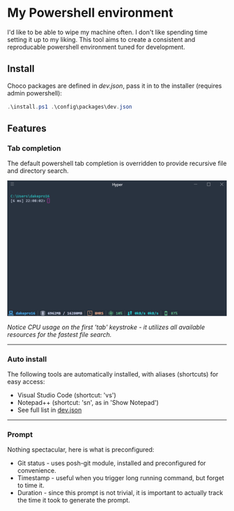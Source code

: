 # My Powershell environment

I'd like to be able to wipe my machine often. I don't like spending time setting it up to my liking. This tool aims to create a consistent and reproducable powershell environment tuned for development.

## Install

Choco packages are defined in *dev.json*, pass it in to the installer (requires admin powershell):

```powershell
.\install.ps1 .\config\packages\dev.json
```

## Features

### Tab completion

The default powershell tab completion is overridden to provide recursive file and directory search.

![Tab completion animation](./assets/tabcompletion.gif)

*Notice CPU usage on the first 'tab' keystroke - it utilizes all available resources for the fastest file search.*

---

### Auto install

The following tools are automatically installed, with aliases (shortcuts) for easy access:

* Visual Studio Code (shortcut: 'vs')
* Notepad++ (shortcut: 'sn', as in 'Show Notepad')
* See full list in [dev.json](.\config\packages\dev.json)

---

### Prompt

Nothing spectacular, here is what is preconfigured:

* Git status - uses posh-git module, installed and preconfigured for convenience.
* Timestamp - useful when you trigger long running command, but forget to time it.
* Duration - since this prompt is not trivial, it is important to actually track the time it took to generate the prompt.
